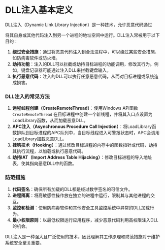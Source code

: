 # DLL注入基本定义

DLL注入（Dynamic Link Library Injection）是一种技术，允许恶意代码通过

将其自身或其他代码注入到另一个进程的地址空间中运行。DLL注入常被用于以下目的：

1. **绕过安全措施**：通过将恶意代码注入到合法进程中，可以绕过某些安全措施，如防病毒软件或防火墙。
2. **劫持功能**：注入的DLL可以拦截或劫持目标进程的功能调用，修改其行为。例如，键盘记录器可能通过注入DLL来拦截键盘输入。
3. **执行恶意代码**：注入的DLL可以执行任意恶意代码，从而对目标进程或系统造成损害。

### DLL注入的常见方法

1. **远程线程创建（CreateRemoteThread）**：使用Windows API函数 `CreateRemoteThread` 在目标进程中创建一个新线程，并将其入口点设置为LoadLibrary函数，从而加载恶意DLL。
2. **APC注入（Asynchronous Procedure Call Injection）**：将LoadLibrary函数排队到目标进程的APC队列中，当目标线程进入可警报状态时，APC会调用LoadLibrary加载恶意DLL。
3. **挂钩技术（Hooking）**：通过修改目标进程的内存中的函数指针或代码，劫持其执行流程，以加载或执行恶意代码。
4. **劫持IAT（Import Address Table Hijacking）**：修改目标进程的导入地址表，使其指向恶意DLL中的函数。

### 防范措施

1. **代码签名**：确保所有加载的DLL都是经过数字签名的可信文件。
2. **进程隔离**：将高敏感性操作放在独立的进程中运行，限制其与其他进程的交互。
3. **监控和检测**：使用防病毒软件和其他安全工具监控系统中异常的DLL加载行为。
4. **最小权限原则**：以最低权限运行应用程序，减少恶意代码利用高权限注入DLL的机会。

DLL注入是一种强大且广泛使用的技术，因此理解其工作原理和防范措施对于维护系统安全至关重要。